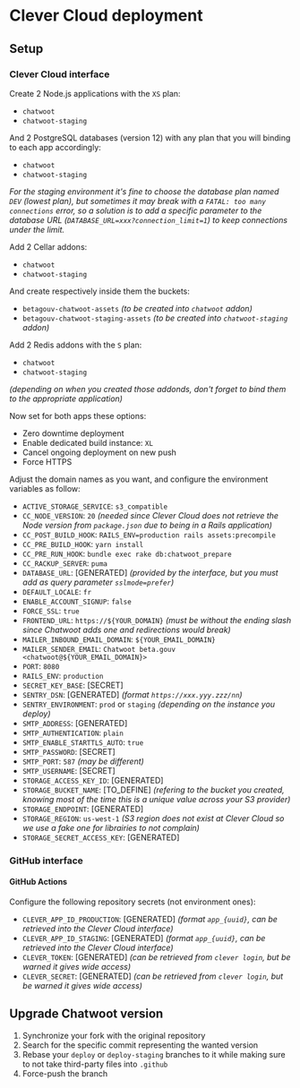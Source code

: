 # Clever Cloud deployment

## Setup

### Clever Cloud interface

Create 2 Node.js applications with the `XS` plan:
* `chatwoot`
* `chatwoot-staging`

And 2 PostgreSQL databases (version 12) with any plan that you will binding to each app accordingly:
* `chatwoot`
* `chatwoot-staging`

_For the staging environment it's fine to choose the database plan named `DEV` (lowest plan), but sometimes it may break with a `FATAL: too many connections` error, so a solution is to add a specific parameter to the database URL (`DATABASE_URL=xxx?connection_limit=1`) to keep connections under the limit._

Add 2 Cellar addons:
* `chatwoot`
* `chatwoot-staging`

And create respectively inside them the buckets:
* `betagouv-chatwoot-assets` _(to be created into `chatwoot` addon)_
* `betagouv-chatwoot-staging-assets` _(to be created into `chatwoot-staging` addon)_

Add 2 Redis addons with the `S` plan:
* `chatwoot`
* `chatwoot-staging`

_(depending on when you created those addonds, don't forget to bind them to the appropriate application)_

Now set for both apps these options:
* Zero downtime deployment
* Enable dedicated build instance: `XL`
* Cancel ongoing deployment on new push
* Force HTTPS

Adjust the domain names as you want, and configure the environment variables as follow:
* `ACTIVE_STORAGE_SERVICE`: `s3_compatible`
* `CC_NODE_VERSION`: `20` _(needed since Clever Cloud does not retrieve the Node version from `package.json` due to being in a Rails application)_
* `CC_POST_BUILD_HOOK`: `RAILS_ENV=production rails assets:precompile`
* `CC_PRE_BUILD_HOOK`: `yarn install`
* `CC_PRE_RUN_HOOK`: `bundle exec rake db:chatwoot_prepare`
* `CC_RACKUP_SERVER`: `puma`
* `DATABASE_URL`: [GENERATED] _(provided by the interface, but you must add as query parameter `sslmode=prefer`)_
* `DEFAULT_LOCALE`: `fr`
* `ENABLE_ACCOUNT_SIGNUP`: `false`
* `FORCE_SSL`: `true`
* `FRONTEND_URL`: `https://${YOUR_DOMAIN}` _(must be without the ending slash since Chatwoot adds one and redirections would break)_
* `MAILER_INBOUND_EMAIL_DOMAIN`: `${YOUR_EMAIL_DOMAIN}`
* `MAILER_SENDER_EMAIL`: `Chatwoot beta.gouv <chatwoot@${YOUR_EMAIL_DOMAIN}>`
* `PORT`: `8080`
* `RAILS_ENV`: `production`
* `SECRET_KEY_BASE`: [SECRET]
* `SENTRY_DSN`: [GENERATED] _(format `https://xxx.yyy.zzz/nn`)_
* `SENTRY_ENVIRONMENT`: `prod` or `staging` _(depending on the instance you deploy)_
* `SMTP_ADDRESS`: [GENERATED]
* `SMTP_AUTHENTICATION`: `plain`
* `SMTP_ENABLE_STARTTLS_AUTO`: `true`
* `SMTP_PASSWORD`: [SECRET]
* `SMTP_PORT`: `587` _(may be different)_
* `SMTP_USERNAME`: [SECRET]
* `STORAGE_ACCESS_KEY_ID`: [GENERATED]
* `STORAGE_BUCKET_NAME`: [TO_DEFINE] _(refering to the bucket you created, knowing most of the time this is a unique value across your S3 provider)_
* `STORAGE_ENDPOINT`: [GENERATED]
* `STORAGE_REGION`: `us-west-1` _(S3 region does not exist at Clever Cloud so we use a fake one for librairies to not complain)_
* `STORAGE_SECRET_ACCESS_KEY`: [GENERATED]

### GitHub interface

#### GitHub Actions

Configure the following repository secrets (not environment ones):

- `CLEVER_APP_ID_PRODUCTION`: [GENERATED] _(format `app_{uuid}`, can be retrieved into the Clever Cloud interface)_
- `CLEVER_APP_ID_STAGING`: [GENERATED] _(format `app_{uuid}`, can be retrieved into the Clever Cloud interface)_
- `CLEVER_TOKEN`: [GENERATED] _(can be retrieved from `clever login`, but be warned it gives wide access)_
- `CLEVER_SECRET`: [GENERATED] _(can be retrieved from `clever login`, but be warned it gives wide access)_

## Upgrade Chatwoot version

1. Synchronize your fork with the original repository
2. Search for the specific commit representing the wanted version
3. Rebase your `deploy` or `deploy-staging` branches to it while making sure to not take third-party files into `.github`
4. Force-push the branch
